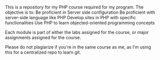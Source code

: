 This is a repository for my PHP course required for my program. 
The objective is to:
	Be proficient in Server side configuration
	Be proficient with server-side language like PHP
	Develop sites in PHP with specific functionalities
	Use PHP to learn objected-oriented programming concepts

Each module is part of either the labs assigned for the course, or major assignments assigned for the course. 

Please do not plagiarize if you're in the same course as me, as I'm using this for a centralized repo to learn git. 

